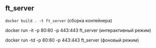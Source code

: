 ## ft_server

`docker build . -t ft_server` (сборка контейнера)

docker run -it -p 80:80 -p 443:443 ft_server (интерактивный режим)

docker run -td -p 80:80 -p 443:443 ft_server (фоновый режим) 
